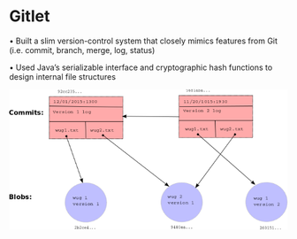 # Gitlet
•	Built a slim version-control system that closely mimics features from Git (i.e. commit, branch, merge, log, status)

•	Used Java’s serializable interface and cryptographic hash functions to design internal file structures


![Image description](commits-and-blobs.png)
